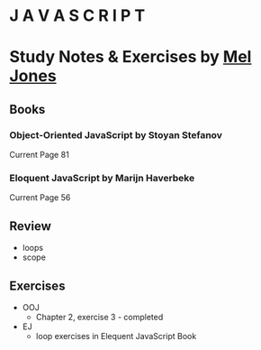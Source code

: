 # J A V A S C R I P T
# Study Notes & Exercises by [Mel Jones](https://twitter.com/_moodybones)


## Books
### Object-Oriented JavaScript by Stoyan Stefanov
Current Page 81

### Eloquent JavaScript by Marijn Haverbeke
Current Page 56



## Review
- loops
- scope


## Exercises
- OOJ 
  - Chapter 2, exercise 3 - completed
- EJ 
  - loop exercises in Elequent JavaScript Book